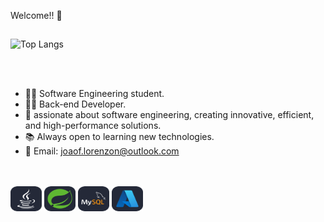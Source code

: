 Welcome!! 👋<br>

##

 ![Top Langs](https://github-readme-stats.vercel.app/api/top-langs/?username=JoaoFelipe76&layout=compact)

 
 <br>
 <br>

- 🧑‍💻 Software Engineering student.
- 🧑‍💻 Back-end Developer.
- 🧠 assionate about software engineering, creating innovative, efficient, and high-performance solutions.
- 📚 Always open to learning new technologies.
- 🤝 Email: joaof.lorenzon@outlook.com
  
<br>

   
<div style="display: inline_block"><br>

 
 <img align="center" alt="Jf_java" height="40" width="50" src="https://github.com/tandpfun/skill-icons/blob/main/icons/Java-Dark.svg" /> 
 <img align="center" alt="Jf_spring" height="40" width="50" src="https://github.com/tandpfun/skill-icons/blob/main/icons/Spring-Dark.svg"  /> 
 <img align="center" alt="Jf_MY_SQL" height="40" width="50" src="https://github.com/tandpfun/skill-icons/blob/main/icons/MySQL-Dark.svg" /> 
 <img align="center" alt="Jf_AZURE" height="40" width="50" src= "https://github.com/tandpfun/skill-icons/blob/main/icons/Azure-Dark.svg" /> 

 

 





</div>

 ## 
